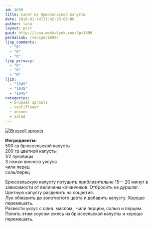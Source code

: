 ```yaml
---
id: 1699
title: Салат из брюссельской капусты
date: 2010-01-14T21:42:25-08:00
author: lana
layout: post
guid: http://lana.moskalyuk.com/?p=1699
permalink: /recipe/1699/
ljxp_comments:
  - "0"
  - "0"
  - "0"
ljxp_privacy:
  - "0"
  - "0"
  - "0"
ljID:
  - "1045"
  - "1045"
  - "1045"
categories:
  - brussel sprouts
  - cauliflower
  - onions
  - salad
---
```

<a class="flickr-image alignnone" title="Brussell sprouts" href="http://www.flickr.com/photos/67405678@N00/4275187159/" target="_blank"><img src="http://farm3.static.flickr.com/2751/4275187159_b4de4b3a3f.jpg" alt="Brussell sprouts" /></a>

**Ингредиенты:**  
500 гр брюссельской капусты  
200 гр цветной капусты  
1/2 луковицы  
3 ложки винного уксуса  
чили перец  
соль/перец

Брюссельскую капусту потушить приблизительно 15— 20 минут в зависимости от величины кочанчиков. Отбросить на дуршлаг.  
Цветную капусту разделить на соцветия.  
Лук обжарить до золотистого цвета и добавить капусту. Хорошо перемешать.  
Развести уксус с олив. маслом,  чили перцем, солью и перцем.  
Полить этим соусом смесь из брюссельской капусты и хорошо перемешать.